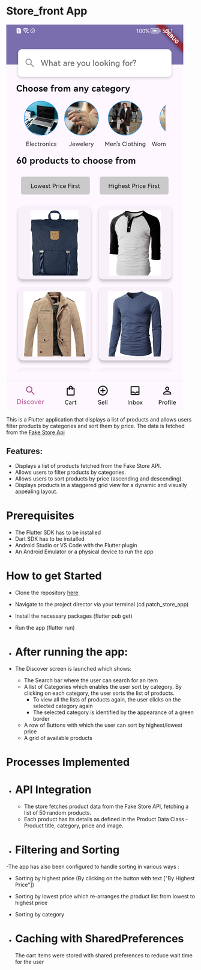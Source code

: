 # Store_front App
![img_1.png](img_1.png)

This is a Flutter application that displays a list of products and allows users filter products by
categories and sort them by price. The data is fetched from the [Fake Store Api](https://fakestoreapi.com )

## Features:
- Displays a list of products fetched from the Fake Store API.
- Allows users to filter products by categories.
- Allows users to sort products by price (ascending and descending).
- Displays products in a staggered grid view for a dynamic and visually appealing layout.

# Prerequisites
- The Flutter SDK has to be installed
- Dart SDK has to be installed
- Android Studio or VS Code with the Flutter plugin
- An Android Emulator or a physical device to run the app

# How to get Started
- Clone the repository [here](https://github.com/Obehi234/Patch_Test_Store.git)
- Navigate to the project director via your terminal (cd patch_store_app)
- Install the necessary packages (flutter pub get)
- Run the app (flutter run)

- # After running the app:
- The Discover screen is launched which shows: 
   - The Search bar where the user can search for an item
   - A list of Categories which enables the user sort by category. By clicking on each category, the user sorts the list of products. 
      - To view all the lists of products again, the user clicks on the selected category again
      - The selected category is identified by the appearance of a green border
   - A row of Buttons with which the user can sort by highest/lowest price
   - A grid of available products


# Processes Implemented

- # API Integration
    - The store fetches product data from the Fake Store API, fetching a list of 50 random products.
    - Each product has its details as defined in the Product Data Class - Product title, category, price and image.

- # Filtering and Sorting
 -The app has also been configured to handle sorting in various ways :
  - Sorting by highest price (By clicking on the button with text ["By Highest Price"])
  - Sorting by lowest price which re-arranges the product list from lowest to highest price
  - Sorting by category

- # Caching with SharedPreferences
  The cart items were stored with shared preferences to reduce wait time for the user

